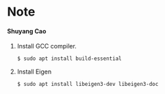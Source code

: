 # Note

#### Shuyang Cao

1. Install GCC compiler.
    ```bash
    $ sudo apt install build-essential
    ```
2. Install Eigen
    ```bash
    $ sudo apt install libeigen3-dev libeigen3-doc
    ```